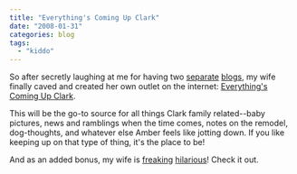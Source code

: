 ```yaml
---
title: "Everything's Coming Up Clark"
date: "2008-01-31"
categories: blog
tags:
  - "kiddo"
---
```


So after secretly laughing at me for having two [separate](http://blog.jasonrclark.net/) [blogs](http://brew.jasonrclark.net/), my wife finally caved and created her own outlet on the internet: [Everything's Coming Up Clark](http://aclarkfam.blogspot.com/).

This will be the go-to source for all things Clark family related--baby pictures, news and ramblings when the time comes, notes on the remodel, dog-thoughts, and whatever else Amber feels like jotting down. If you like keeping up on that type of thing, it's the place to be!

And as an added bonus, my wife is [freaking](http://aclarkfam.blogspot.com/2008/01/personal-freakisms.html) [hilarious](http://aclarkfam.blogspot.com/2008/01/treatise-on-breakfast-sandwiches.html)! Check it out.
